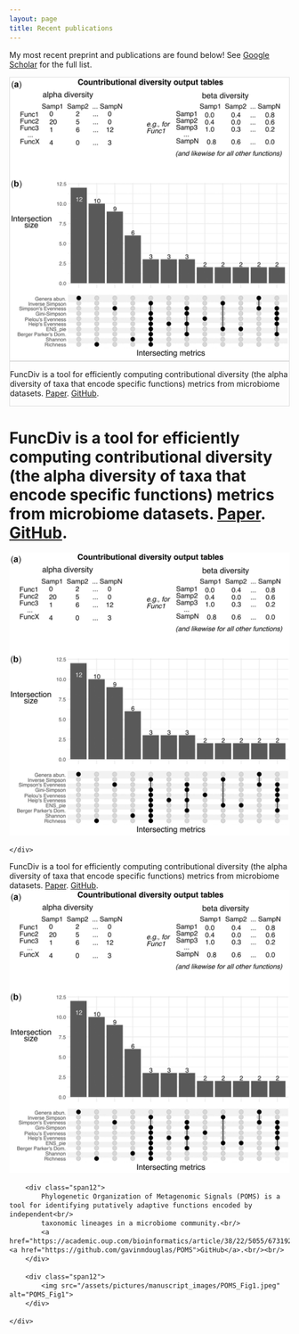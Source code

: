 ```yaml
---
layout: page
title: Recent publications
---
```


My most recent preprint and publications are found below! See [Google Scholar](https://scholar.google.ca/citations?hl=en&user=EhhXPUkAAAAJ) for the full list.

<div class="container-fluid">
  <div class="row">
    <div class="col-xl-6 col-lg-6 col-md-6" style="border:1px solid #ddd">
      <img src="/assets/pictures/manuscript_images/FuncDiv_Fig1.jpeg" alt="responsive webite" class="img-fluid">
    </div>
    <div class="col-xl-6 col-lg-6 col-md-6" style="border:1px solid #ddd">
      <p>FuncDiv is a tool for efficiently computing contributional diversity (the alpha diversity of taxa that encode specific functions) metrics from microbiome datasets. <a href="https://academic.oup.com/bioinformatics/article/39/1/btac809/6909011">Paper</a>. <a href="https://github.com/gavinmdouglas/FuncDiv">GitHub</a>.</p>
    </div>
  </div>
</div>

<div class="container">
    <div class="row text-center">
      <div class="col-6 my-auto">
        <h1 class="text-primary font-tertiary">FuncDiv is a tool for efficiently computing contributional diversity (the alpha diversity of taxa that encode specific functions) metrics from microbiome datasets. <a href="https://academic.oup.com/bioinformatics/article/39/1/btac809/6909011">Paper</a>. <a href="https://github.com/gavinmdouglas/FuncDiv">GitHub</a>.</h1>
      </div>
      <div class="col-6 mobile-img">
        <img src="/assets/pictures/manuscript_images/FuncDiv_Fig1.jpeg" class="img-fluid" alt="FuncDiv Fig1">
      </div>

    </div>
  </div>

<div class="container">
    <div class="row-fluid">
        FuncDiv is a tool for efficiently computing contributional diversity (the alpha diversity of taxa that encode specific functions) metrics from microbiome datasets. <a href="https://academic.oup.com/bioinformatics/article/39/1/btac809/6909011">Paper</a>. <a href="https://github.com/gavinmdouglas/FuncDiv">GitHub</a>.
        <div class="span6">
        <img src="/assets/pictures/manuscript_images/FuncDiv_Fig1.jpeg" alt="FuncDiv_Fig1">
        </div>
    </div>
</div>

<div class="container">
    <div class="row-fluid">

    	<div class="span12">
			Phylogenetic Organization of Metagenomic Signals (POMS) is a tool for identifying putatively adaptive functions encoded by independent<br/>
			taxonomic lineages in a microbiome community.<br/>
			<a href="https://academic.oup.com/bioinformatics/article/38/22/5055/6731923">Paper</a>. <a href="https://github.com/gavinmdouglas/POMS">GitHub</a>.<br/><br/>
        </div>

        <div class="span12">
        	<img src="/assets/pictures/manuscript_images/POMS_Fig1.jpeg" alt="POMS_Fig1">
        </div>

    </div>
</div>
